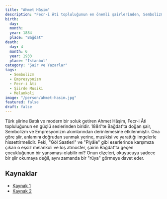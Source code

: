 ```yaml
---
title: "Ahmet Hâşim"
description: "Fecr-i Âti topluluğunun en önemli şairlerinden, Sembolizm akımının Türk Edebiyatı'ndaki öncüsü."
birth:
  day:
  month:
  year: 1884
  place: "Bağdat"
death:
  day: 4
  month: 6
  year: 1933
  place: "İstanbul"
category: "Şair ve Yazarlar"
tags:
  - Sembolizm
  - Empresyonizm
  - Fecr-i Âti
  - Şiirde Musiki
  - Melankoli
image: "/person/ahmet-hasim.jpg"
featured: false
draft: false
---
```


Türk şiirine Batılı ve modern bir soluk getiren Ahmet Hâşim, Fecr-i Âti topluluğunun en güçlü seslerinden biridir. 1884'te Bağdat'ta doğan şair, Sembolizm ve Empresyonizm akımlarından derinlemesine etkilenmiştir. Ona göre şiir, anlamını doğrudan sunmak yerine, musikisi ve yarattığı imgelerle hissettirmelidir. Peki, "Göl Saatleri" ve "Piyâle" gibi eserlerinde karşımıza çıkan o eşsiz melankoli ve loş atmosfer, şairin Bağdat'ta geçen çocukluğunun bir yansıması olabilir mi? Onun dizeleri, okuyucuyu sadece bir şiir okumaya değil, aynı zamanda bir "rüya" görmeye davet eder.

## Kaynaklar

- [Kaynak 1](https://tr.wikipedia.org/wiki/Ahmet_Ha%C5%9Fim)
- [Kaynak 2](https://www.edebiyatla.com/ahmet-hasim-in-hayati-ve-eserleri/)